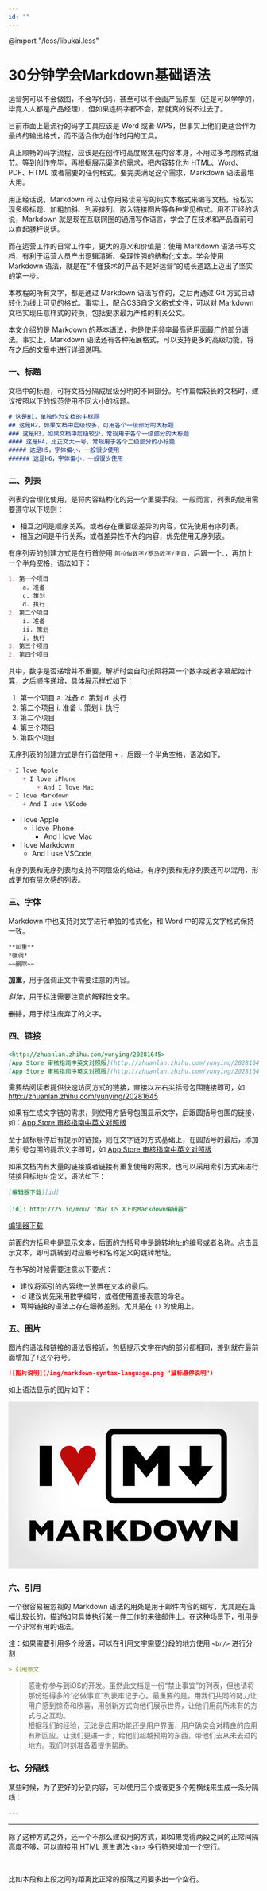 ```yaml
---
id: ""
---
```


@import "/less/libukai.less"


# 30分钟学会Markdown基础语法

运营狗可以不会做图，不会写代码，甚至可以不会画产品原型（还是可以学学的，毕竟人人都是产品经理），但如果连码字都不会，那就真的说不过去了。

目前市面上最流行的码字工具应该是 Word 或者 WPS，但事实上他们更适合作为最终的输出格式，而不适合作为创作时用的工具。

真正顺畅的码字流程，应该是在创作时高度聚焦在内容本身，不用过多考虑格式细节。等到创作完毕，再根据展示渠道的需求，把内容转化为 HTML、Word、PDF、HTML 或者需要的任何格式。要完美满足这个需求，Markdown 语法最堪大用。

用正经话说，Markdown 可以让你用易读易写的纯文本格式来编写文档，轻松实现多级标题、加粗加斜、列表排列、嵌入链接图片等各种常见格式。用不正经的话说，Markdown 就是现在互联网圈的通用写作语言，学会了在技术和产品面前可以直起腰杆说话。

而在运营工作的日常工作中，更大的意义和价值是：使用 Markdown 语法书写文档，有利于运营人员产出逻辑清晰、条理性强的结构化文本。学会使用 Markdown 语法，就是在“不懂技术的产品不是好运营“的成长道路上迈出了坚实的第一步。

本教程的所有文字，都是通过 Markdown 语法写作的，之后再通过 Git 方式自动转化为线上可见的格式。事实上，配合CSS自定义格式文件，可以对 Markdown 文档实现任意样式的转换，包括要求最为严格的机关公文。

本文介绍的是 Markdown 的基本语法，也是使用频率最高适用面最广的部分语法。事实上，Markdown 语法还有各种拓展格式，可以支持更多的高级功能，将在之后的文章中进行详细说明。

### 一、标题

文档中的标题，可将文档分隔成层级分明的不同部分。写作篇幅较长的文档时，建议按照以下的规范使用不同大小的标题。

```Markdown
# 这是H1，单独作为文档的主标题
## 这是H2，如果文档中层级较多，可用各个一级部分的大标题
### 这是H3，如果文档中层级较少，常规用于各个一级部分的大标题
#### 这是H4，比正文大一号，常规用于各个二级部分的小标题
##### 这是H5，字体偏小，一般很少使用
###### 这是H6，字体偏小，一般很少使用
```

### 二、列表

列表的合理化使用，是将内容结构化的另一个重要手段。一般而言，列表的使用需要遵守以下规则：

+ 相互之间是顺序关系，或者存在重要级差异的内容，优先使用有序列表。
+ 相互之间是平行关系，或者差异性不大的内容，优先使用无序列表。

有序列表的创建方式是在行首使用 `阿拉伯数字/罗马数字/字目`，后跟一个`.`，再加上一个半角空格，语法如下：

```Markdown
1. 第一个项目
    a. 准备
    c. 策划
    d. 执行
2. 第二个项目
    i. 准备
    ii. 策划
    i. 执行
3. 第三个项目
2. 第四个项目
```

其中，数字是否递增并不重要，解析时会自动按照将第一个数字或者字幕起始计算，之后顺序递增，具体展示样式如下：

1. 第一个项目
    a. 准备
    c. 策划
    d. 执行
2. 第二个项目
    i. 准备
    i. 策划
    i. 执行
2. 第二个项目
3. 第三个项目
2. 第四个项目


无序列表的创建方式是在行首使用 ` + ` ，后跟一个半角空格，语法如下。

```Markdown
+ I love Apple
    + I love iPhone
        + And I love Mac
+ I love Markdown
    + And I use VSCode
```

+ I love Apple
    + I love iPhone
        + And I love Mac
+ I love Markdown
    + And I use VSCode

有序列表和无序列表均支持不同层级的缩进。有序列表和无序列表还可以混用，形成更加有层次感的列表。

### 三、字体

Markdown 中也支持对文字进行单独的格式化，和 Word 中的常见文字格式保持一致。

```Markdown
**加重**
*强调*
~~删除~~
```

**加重**，用于强调正文中需要注意的内容。

*斜体*，用于标注需要注意的解释性文字。

~~删除~~，用于标注废弃了的文字。

### 四、链接

```Markdown
<http://zhuanlan.zhihu.com/yunying/20281645>
[App Store 审核指南中英文对照版](http://zhuanlan.zhihu.com/yunying/20281645)
[App Store 审核指南中英文对照版](http://zhuanlan.zhihu.com/yunying/20281645 "更新于2015.10.25")
```

需要给阅读者提供快速访问方式的链接，直接以左右尖括号包围链接即可，如 <http://zhuanlan.zhihu.com/yunying/20281645>

如果有生成文字链的需求，则使用方括号包围显示文字，后跟圆括号包围的链接，如：[App Store 审核指南中英文对照版](http://zhuanlan.zhihu.com/yunying/20281645)

至于鼠标悬停后有提示的链接，则在文字链的方式基础上，在圆括号的最后，添加用引号包围的提示文字即可，如 [App Store 审核指南中英文对照版](http://zhuanlan.zhihu.com/yunying/20281645 "更新于2015.10.25")

如果文档内有大量的链接或者链接有重复使用的需求，也可以采用索引方式来进行链接目标地址定义，语法如下：

```Markdown
[编辑器下载][id]

[id]: http://25.io/mou/ "Mac OS X上的Markdown编辑器"
```

[编辑器下载][01]

前面的方括号中是显示文本，后面的方括号中是跳转地址的编号或者名称。点击显示文本，即可跳转到对应编号和名称定义的跳转地址。

在书写的时候需要注意以下要点：

+ 建议将索引的内容统一放置在文本的最后。
+ id 建议优先采用数字编号，或者使用直接表意的命名。
+ 两种链接的语法上存在细微差别，尤其是在 `()` 的使用上。

### 五、图片

图片的语法和链接的语法很接近，包括提示文字在内的部分都相同，差别就在最前面增加了`!`这个符号。

```Markdown
![图片说明](/img/markdown-syntax-language.png "鼠标悬停说明")
```

如上语法显示的图片如下：

![图片说明](/img/markdown-syntax-language.png "鼠标悬停说明")


### 六、引用

一个很容易被忽视的 Markdown 语法的用处是用于邮件内容的编写，尤其是在篇幅比较长的，描述如何具体执行某一件工作的来往邮件上。在这种场景下，引用是一个非常有用的语法。

注：如果需要引用多个段落，可以在引用文字需要分段的地方使用 `<br/>` 进行分割

```Markdown
> 引用原文
```

> 感谢你参与到iOS的开发。虽然此文档是一份“禁止事宜”的列表，但也请将那份短得多的“必做事宜”列表牢记于心。最重要的是，用我们共同的努力让用户感到惊奇和欣喜，用创新方式向他们展示世界，让他们用前所未有的方式与之互动。<br>根据我们的经验，无论是应用功能还是用户界面，用户确实会对精良的应用有所回应。让我们更进一步，给他们超越预期的东西，带他们去从未去过的地方。我们时刻准备着提供帮助。

### 七、分隔线

某些时候，为了更好的分割内容，可以使用三个或者更多个短横线来生成一条分隔线：

```Markdown
---
```

---

除了这种方式之外，还一个不那么建议用的方式，即如果觉得两段之间的正常间隔高度不够，可以直接用 HTML 原生语法 `<br>` 换行符来增加一个空行。

<br/>

比如本段和上段之间的距离比正常的段落之间要多出一个空行。


[01]: http://25.io/mou/ "Mac OS X上的Markdown编辑器"
[02]: http://resizesafari.com/favicon.ico "我是伸缩箭头"